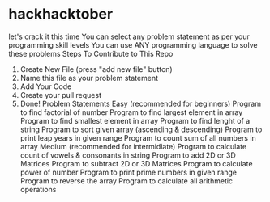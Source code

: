 # hackhacktober
let's crack it this time
You can select any problem statement as per your programming skill levels
You can use ANY programming language to solve these problems
Steps To Contribute to This Repo
1. Create New File (press "add new file" button)
2. Name this file as your problem statement
3. Add Your Code
4. Create your pull request
5. Done!
Problem Statements
Easy (recommended for beginners)
Program to find factorial of number
Program to find largest element in array
Program to find smallest element in array
Program to find lenght of a string
Program to sort given array (ascending & descending)
Program to print leap years in given range
Program to count sum of all numbers in array
Medium (recommended for intermidiate)
Program to calculate count of vowels & consonants in string
Program to add 2D or 3D Matrices
Program to subtract 2D or 3D Matrices
Program to calculate power of number
Program to print prime numbers in given range
Program to reverse the array
Program to calculate all arithmetic operations
